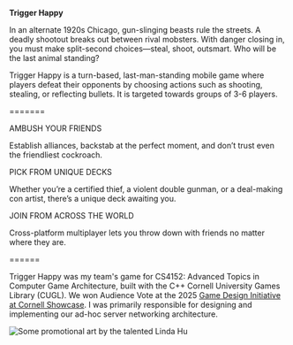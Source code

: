 **Trigger Happy**

In an alternate 1920s Chicago, gun-slinging beasts rule the streets. A deadly shootout breaks out between rival mobsters. With danger closing in, you must make split-second choices—steal, shoot, outsmart. Who will be the last animal standing?

Trigger Happy is a turn-based, last-man-standing mobile game where players defeat their opponents by choosing actions such as shooting, stealing, or reflecting bullets. It is targeted towards groups of 3-6 players.

=======

AMBUSH YOUR FRIENDS

Establish alliances, backstab at the perfect moment, and don’t trust even the friendliest cockroach.

PICK FROM UNIQUE DECKS

Whether you’re a certified thief, a violent double gunman, or a deal-making con artist, there’s a unique deck awaiting you.

JOIN FROM ACROSS THE WORLD

Cross-platform multiplayer lets you throw down with friends no matter where they are.

======

Trigger Happy was my team's game for CS4152: Advanced Topics in Computer Game Architecture, built with the C++ Cornell University Games Library (CUGL). We won Audience Vote at the 2025 [Game Design Initiative at Cornell Showcase](https://gdiac.cs.cornell.edu/gdiac/showcase/). I was primarily responsible for designing and implementing our ad-hoc server networking architecture.

![Some promotional art by the talented Linda Hu](/banner.png)
